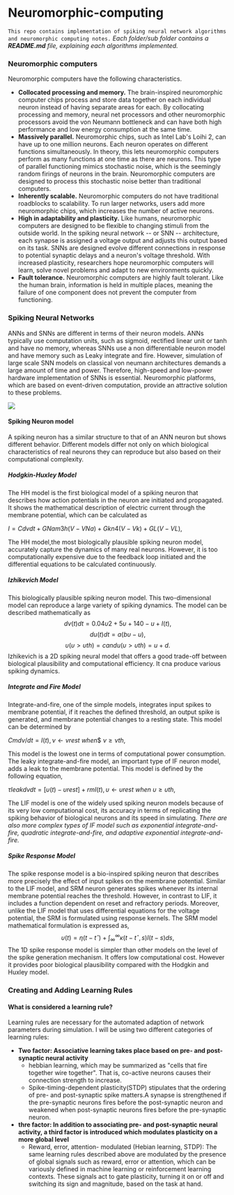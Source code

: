 # Neuromorphic-computing

`This repo contains implementation of spiking neural network algorithms and neuromorphic computing notes.`
*Each folder/sub folder contains a **README.md** file, explaining each algorithms implemented.*

### Neuromorphic computers
Neuromorphic computers have the following characteristics.
* **Collocated processing and memory.** The brain-inspired neuromorphic computer chips process and store data together on each individual neuron instead of having separate areas for each. By collocating processing and memory, neural net processors and other neuromorphic processors avoid the von Neumann bottleneck and can have both high performance and low energy consumption at the same time.
* **Massively parallel.**  Neuromorphic chips, such as Intel Lab's Loihi 2, can have up to one million neurons. Each neuron operates on different functions simultaneously. In theory, this lets neuromorphic computers perform as many functions at one time as there are neurons. This type of parallel functioning mimics stochastic noise, which is the seemingly random firings of neurons in the brain. Neuromorphic computers are designed to process this stochastic noise better than traditional computers.
* **Inherently scalable.** Neuromorphic computers do not have traditional roadblocks to scalability. To run larger networks, users add more neuromorphic chips, which increases the number of active neurons.
* **High in adaptability and plasticity.** Like humans, neuromorphic computers are designed to be flexible to changing stimuli from the outside world. In the spiking neural network -- or SNN -- architecture, each synapse is assigned a voltage output and adjusts this output based on its task. SNNs are designed evolve different connections in response to potential synaptic delays and a neuron's voltage threshold. With increased plasticity, researchers hope neuromorphic computers will learn, solve novel problems and adapt to new environments quickly.
* **Fault tolerance.** Neuromorphic computers are highly fault tolerant. Like the human brain, information is held in multiple places, meaning the failure of one component does not prevent the computer from functioning.

### Spiking Neural Networks

ANNs and SNNs are different in terms of their neuron models. ANNs typically use computation units, such as sigmoid, rectified linear unit or tanh and have no memory, whereas SNNs use a non differentiable neuron model and have memory such as Leaky integrate and fire. However, simulation of large scale SNN models on classical von neumann architectures demands a large amount of time and power. Therefore, high-speed and low-power hardware implementation of SNNs is essential. Neuromorphic platforms, which are based on event-driven computation, provide an attractive solution to these problems.

![](https://mitp.silverchair-cdn.com/mitp/content_public/journal/neco/34/6/10.1162_neco_a_01499/1/m_neco_a_01499.figure.01.jpeg?Expires=1691753035&Signature=0nV2oZLk0yH1thtXtYrbWK5QV45VTqU6Mr-Vlhtfx~yEXiCg8JGIMHswRKvkNc1oZIhN3F9M6EambraBwkTyreToZ~ezQiKwpvBNtdoM5YltfJgQogMil9LQAyrVWdceI-NIIscpD~zCRs2bf~xXN2aPgPprrzf5Aghb8fE~HSh4sPS-1w3roQr0MRaBl-VAlg6-yzky3Kv82Rks6CCVU1~2TPTe0oay3d6KTbIFZ-yI5oeBwmOTZhD-EobFfq0~bjl03VrTwvxDivg4AZbCswhyI93NrZlX2wP6dK~dLqC0DMJcLkw0cYoWzKzuPtywNCcC86iUbOXFKKVwJUeeLg__&Key-Pair-Id=APKAIE5G5CRDK6RD3PGA)

#### Spiking Neuron model

A spiking neuron has a similar structure to that of an ANN neuron but shows different behavior. Different models differ not only on which biological characteristics of real neurons they can reproduce but also based on their computational complexity.

##### Hodgkin-Huxley Model

The HH model is the first biological model of a spiking neuron that describes how action potentials in the neuron are initiated and propagated. It shows the mathematical description of electric current through the membrane potential, which can be calculated as

$I=Cdvdt+GNam3h(V−VNa)+Gkn4(V−Vk)+GL(V−VL)$,

The HH model,the most biologically plausible spiking neuron model, accurately capture the dynamics of many real neurons. However, it is too computationally expensive due to the feedback loop initiated and the differential equations to be calculated continuously.

##### Izhikevich Model
This biologically plausible spiking neuron model. This two-dimensional model can reproduce a large variety of spiking dynamics. The model can be described mathematically as
$$dv(t)dt=0.04υ2+5υ+140−u+I(t),$$
$$du(t)dt=a(bυ−u),$$
$$υ(υ>υth)=candu(υ>υth)=u+d.$$
Izhikevich is a 2D spiking neural model that offers a good trade-off between biological plausibility and computational efficiency. It cna produce various spiking dynamics.

##### Integrate and Fire Model
Integrate-and-fire, one of the simple models, integrates input spikes to membrane potential, if it reaches the defined threshold, an output spike is generated, and membrane potential changes to a resting state. This model can be determined by

$Cm dv/dt=I(t),ν←vrest$ $when$$ $ν≥νth,$

This model is the lowest one in terms of computational power consumption. The leaky integrate-and-fire model, an important type of IF neuron model, adds a leak to the membrane potential. This model is defined by the following equation,

$τleakdvdt=[υ(t)−υrest]+rmI(t),υ←υrest$ $when$ $υ≥υth,$

The LIF model is one of the widely used spiking neuron models because of its very low computational cost, its accuracy in terms of replicating the spiking behavior of biological neurons and its speed in simulating.
*There are also more complex types of IF model such as exponential integrate-and-fire, quadratic integrate-and-fire, and adaptive exponential integrate-and-fire.*

##### Spike Response Model
The spike response model is a bio-inspired spiking neuron that describes more precisely the effect of input spikes on the membrane potential. Similar to the LIF model, and SRM neuron generates spikes whenever its internal membrane potential reaches the threshold. However, in contrast to LIF, it includes a function dependent on reset and refractory periods.
Moreover, unlike the LIF model that uses differential equations for the voltage potential, the SRM is formulated using response kernels. The SRM model mathematical formulation is expressed as,
$$υ(t)=η(t−tˆ)+\int_∞^∞ κ(t−tˆ,s)I(t−s)ds,$$
The 1D spike response model is simpler than other models on the level of the spike generation mechanism. It offers low computational cost. However it provides poor biological plausibility compared with the Hodgkin and Huxley model.

### Creating and Adding Learning Rules

#### What is considered a learning rule?
Learning rules are necessary for the automated adaption of network parameters during simulation.
I will be using two different categories of learning rules:
* **Two factor: Associative learning takes place based on pre- and post-synaptic neural activity**
  * hebbian learning, which may be summarized as "cells that fire together wire together". That is, co-active neurons causes their connection strength to increase.
  * Spike-timing-dependent plasticity(STDP) stipulates that the ordering of pre- and post-synaptic spike matters.A synapse is strengthened if the pre-synaptic neurons fires before the post-synaptic neuron and weakened when post-synaptic neurons fires before the pre-synaptic neuron.
* **thre factor: In addition to associating pre- and post-synaptic neural activity, a third factor is introduced which modulates plasticity on a more global level**
  * Reward, error, attention- modulated (Hebian learning, STDP): The same learning rules described above are modulated by the presence of global signals such as reward, error or attention, which can be variously defined in machine learning or reinforcement learning contexts. These signals act to gate plasticity, turning it on or off and switching its sign and magnitude, based on the task at hand.